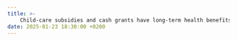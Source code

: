 ```yaml
---
title: >-
    Child-care subsidies and cash grants have long-term health benefits for children: <a href="https://voxdev.org/topic/health/preschool-subsidies-and-cash-transfers-have-long-term-health-benefits-children">VoxDev</a> 
date: 2025-01-23 18:30:00 +0200
---
```

